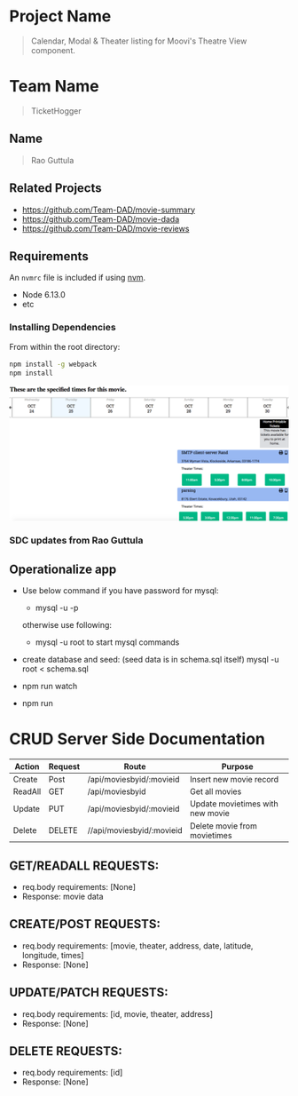 # Project Name

> Calendar, Modal & Theater listing for Moovi's Theatre View component.

# Team Name
> TicketHogger

## Name
> Rao Guttula

## Related Projects

  - https://github.com/Team-DAD/movie-summary
  - https://github.com/Team-DAD/movie-dada
  - https://github.com/Team-DAD/movie-reviews

## Requirements

An `nvmrc` file is included if using [nvm](https://github.com/creationix/nvm).

- Node 6.13.0
- etc

### Installing Dependencies

From within the root directory:

```sh
npm install -g webpack
npm install
```

![Component Rendered](image.png "Component")

### SDC updates from Rao Guttula

## Operationalize app 

- Use below command if you have password for mysql:
	- mysql -u <password> -p

 	otherwise use following:
 	- mysql -u root to start mysql commands 

- create database and seed: (seed data is in schema.sql itself)
  mysql -u root < schema.sql
- npm run watch
- npm run

# CRUD Server Side Documentation


|Action | Request| Route | Purpose|
|-------|--------|-------|--------|
|Create |  Post  | /api/moviesbyid/:movieid | Insert new movie record|
|ReadAll|  GET   | /api/moviesbyid | Get all movies|
|Update | PUT    | /api/moviesbyid/:movieid | Update movietimes with new movie|
|Delete | DELETE | //api/moviesbyid/:movieid | Delete movie from movietimes|

## GET/READALL REQUESTS:
- req.body requirements: [None]
- Response: movie data

## CREATE/POST REQUESTS:
- req.body requirements: [movie, theater, address, date, latitude, longitude, times]
- Response: [None]

## UPDATE/PATCH REQUESTS:
- req.body requirements: [id, movie, theater, address]
- Response: [None]

## DELETE REQUESTS:
- req.body requirements: [id]
- Response: [None]